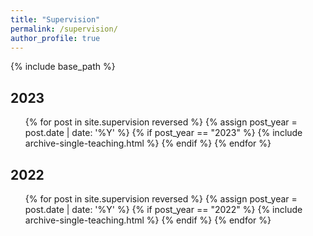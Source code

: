 ```yaml
---
title: "Supervision"
permalink: /supervision/
author_profile: true
---
```


{% include base_path %}

## 2023
<ul>
    {% for post in site.supervision reversed %}
        {% assign post_year = post.date | date: '%Y' %}
        {% if post_year == "2023" %}
            {% include archive-single-teaching.html %}
        {% endif %}
    {% endfor %}
</ul>

## 2022
<ul>
    {% for post in site.supervision reversed %}
        {% assign post_year = post.date | date: '%Y' %}
        {% if post_year == "2022" %}
            {% include archive-single-teaching.html %}
        {% endif %}
    {% endfor %}
</ul>
